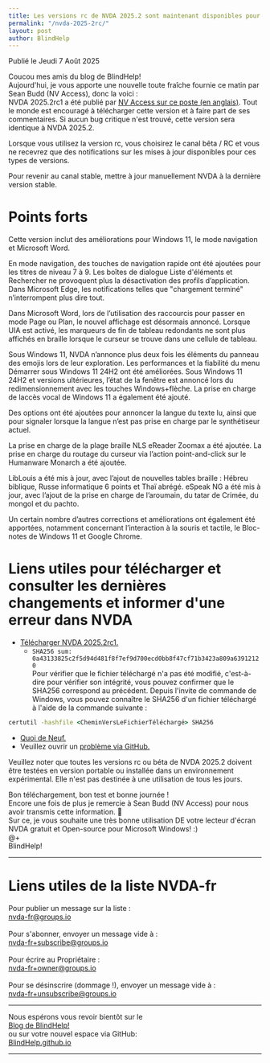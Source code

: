 ```yaml
---
title: Les versions rc de NVDA 2025.2 sont maintenant disponibles pour le téléchargement et le test
permalink: "/nvda-2025-2rc/"
layout: post
author: BlindHelp
---
```


<footer>Publié le Jeudi 7 Août 2025</footer>


Coucou mes amis du blog de BlindHelp!    
Aujourd'hui, je vous apporte une nouvelle toute fraîche fournie ce matin par Sean Budd (NV Access), donc la voici :    
NVDA 2025.2rc1 a été publié par [NV Access sur ce poste (en anglais)](https://www.nvaccess.org/post/nvda-2025-2rc1/). Tout le monde est encouragé à télécharger cette version et à faire part de ses commentaires. Si aucun bug critique n'est trouvé, cette version sera identique à NVDA 2025.2.

Lorsque vous utilisez la version rc, vous choisirez le canal bêta / RC et vous ne recevrez que des notifications sur les mises à jour disponibles pour ces types de versions.

Pour revenir au canal stable, mettre à jour manuellement NVDA à la dernière version stable.

# Points forts

Cette version inclut des améliorations pour Windows 11, le mode navigation et Microsoft Word.

En mode navigation, des touches de navigation rapide ont été ajoutées pour les titres de niveau 7 à 9. Les boîtes de dialogue Liste d'éléments et Rechercher ne provoquent plus la désactivation des profils d’application. Dans Microsoft Edge, les notifications telles que "chargement terminé" n’interrompent plus dire tout.

Dans Microsoft Word, lors de l’utilisation des raccourcis pour passer en mode Page ou Plan, le nouvel affichage est désormais annoncé. Lorsque UIA est activé, les marqueurs de fin de tableau redondants ne sont plus affichés en braille lorsque le curseur se trouve dans une cellule de tableau.

Sous Windows 11, NVDA n’annonce plus deux fois les éléments du panneau des emojis lors de leur exploration. Les performances et la fiabilité du menu Démarrer sous Windows 11 24H2 ont été améliorées. Sous Windows 11 24H2 et versions ultérieures, l’état de la fenêtre est annoncé lors du redimensionnement avec les touches Windows+flèche. La prise en charge de laccès vocal de Windows 11 a également été ajouté.

Des options ont été ajoutées pour annoncer la langue du texte lu, ainsi que pour signaler lorsque la langue n’est pas prise en charge par le synthétiseur actuel.

La prise en charge de la plage braille NLS eReader Zoomax a été ajoutée. La prise en charge du routage du curseur via l’action point-and-click sur le Humanware Monarch a été ajoutée.

LibLouis a été mis à jour, avec l’ajout de nouvelles tables braille : Hébreu biblique, Russe informatique 6 points et Thaï abrégé. eSpeak NG a été mis à jour, avec l’ajout de la prise en charge de l’aroumain, du tatar de Crimée, du mongol et du pachto.

Un certain nombre d’autres corrections et améliorations ont également été apportées, notamment concernant l’interaction à la souris et tactile, le Bloc-notes de Windows 11 et Google Chrome.

# Liens utiles pour télécharger et consulter les dernières changements et informer d'une erreur dans NVDA

- [Télécharger NVDA 2025.2rc1.](https://download.nvaccess.org/releases/2025.2rc1/nvda_2025.2rc1.exe)
  - ```SHA256 sum: 0a43133825c2f5d94d481f8f7ef9d700ecd0bb8f47cf71b3423a809a63912120```    
Pour vérifier que le fichier téléchargé n'a pas été modifié, c'est-à-dire pour vérifier son intégrité, vous pouvez confirmer que le SHA256 correspond au précédent. Depuis l'invite de commande de Windows, vous pouvez connaître le SHA256 d'un fichier téléchargé à l'aide de la commande suivante :    
```cmd
certutil -hashfile <CheminVersLeFichierTéléchargé> SHA256
```
- [Quoi de Neuf.](https://download.nvaccess.org/releases/2025.2rc1/documentation/fr/changes.html)
- Veuillez ouvrir un [problème via GitHub.](https://github.com/nvaccess/nvda/issues)

Veuillez noter que toutes les versions rc ou béta de NVDA 2025.2 doivent être testées en version portable ou installée dans un environnement expérimental. Elle n'est pas destinée à une utilisation de tous les jours.

Bon téléchargement, bon test et bonne journée !    
Encore une fois de plus je remercie à Sean Budd (NV Access) pour nous avoir transmis cette information. 🤝    
Sur ce, je vous souhaite une très bonne utilisation DE votre lecteur d'écran NVDA gratuit et Open-source pour Microsoft Windows! :)    
@+    
BlindHelp!    

---

# Liens utiles de la liste NVDA-fr #

Pour publier un message sur la liste :    
[nvda-fr@groups.io](mailto:nvda-fr@groups.io)    
<br>
Pour s'abonner, envoyer un message vide à :    
[nvda-fr+subscribe@groups.io](mailto:nvda-fr+subscribe@groups.io)    
<br>
Pour écrire au Propriétaire :    
[nvda-fr+owner@groups.io](mailto:nvda-fr+owner@groups.io)    
<br>
Pour se désinscrire (dommage !), envoyer un message vide à :    
[nvda-fr+unsubscribe@groups.io](mailto:nvda-fr+unsubscribe@groups.io)    

---

Nous espérons vous revoir bientôt sur le      
[Blog de BlindHelp!](http://blindhelp.blogspot.fr/)                    
ou sur  votre nouvel espace via GitHub:                     
[BlindHelp.github.io](https://blindhelp.github.io)                    

---
